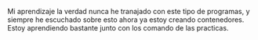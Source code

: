 Mi aprendizaje la verdad nunca he tranajado con este tipo de programas, y siempre he escuchado sobre esto 
ahora ya estoy creando contenedores. Estoy aprendiendo bastante junto con los comando de las practicas.
